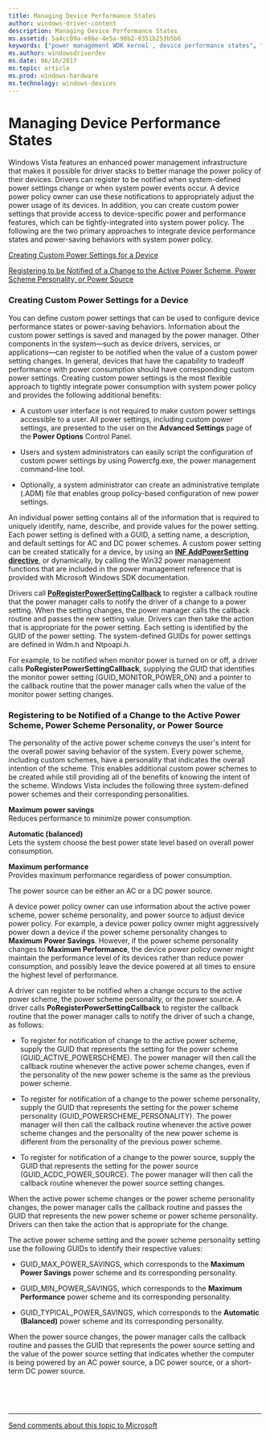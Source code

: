 ```yaml
---
title: Managing Device Performance States
author: windows-driver-content
description: Managing Device Performance States
ms.assetid: 5a4cc09a-e86e-4e5a-98b2-0351b253b5b6
keywords: ["power management WDK kernel , device performance states", "device performance states WDK power management", "performance states WDK power management", "custom power settings WDK power management"]
ms.author: windowsdriverdev
ms.date: 06/16/2017
ms.topic: article
ms.prod: windows-hardware
ms.technology: windows-devices
---
```


# Managing Device Performance States


Windows Vista features an enhanced power management infrastructure that makes it possible for driver stacks to better manage the power policy of their devices. Drivers can register to be notified when system-defined power settings change or when system power events occur. A device power policy owner can use these notifications to appropriately adjust the power usage of its devices. In addition, you can create custom power settings that provide access to device-specific power and performance features, which can be tightly-integrated into system power policy. The following are the two primary approaches to integrate device performance states and power-saving behaviors with system power policy.

[Creating Custom Power Settings for a Device](#creating-custom-power-settings-for-a-device)

[Registering to be Notified of a Change to the Active Power Scheme, Power Scheme Personality, or Power Source](#registering-to-be-notified-of-a-change-to-the-active-power-scheme)

### <a href="" id="creating-custom-power-settings-for-a-device"></a> Creating Custom Power Settings for a Device

You can define custom power settings that can be used to configure device performance states or power-saving behaviors. Information about the custom power settings is saved and managed by the power manager. Other components in the system—such as device drivers, services, or applications—can register to be notified when the value of a custom power setting changes. In general, devices that have the capability to tradeoff performance with power consumption should have corresponding custom power settings. Creating custom power settings is the most flexible approach to tightly integrate power consumption with system power policy and provides the following additional benefits:

-   A custom user interface is not required to make custom power settings accessible to a user. All power settings, including custom power settings, are presented to the user on the **Advanced Settings** page of the **Power Options** Control Panel.

-   Users and system administrators can easily script the configuration of custom power settings by using Powercfg.exe, the power management command-line tool.

-   Optionally, a system administrator can create an administrative template (.ADM) file that enables group policy-based configuration of new power settings.

An individual power setting contains all of the information that is required to uniquely identify, name, describe, and provide values for the power setting. Each power setting is defined with a GUID, a setting name, a description, and default settings for AC and DC power schemes. A custom power setting can be created statically for a device, by using an [**INF AddPowerSetting directive**](https://msdn.microsoft.com/library/windows/hardware/ff546313), or dynamically, by calling the Win32 power management functions that are included in the power management reference that is provided with Microsoft Windows SDK documentation.

Drivers call [**PoRegisterPowerSettingCallback**](https://msdn.microsoft.com/library/windows/hardware/ff559727) to register a callback routine that the power manager calls to notify the driver of a change to a power setting. When the setting changes, the power manager calls the callback routine and passes the new setting value. Drivers can then take the action that is appropriate for the power setting. Each setting is identified by the GUID of the power setting. The system-defined GUIDs for power settings are defined in Wdm.h and Ntpoapi.h.

For example, to be notified when monitor power is turned on or off, a driver calls **PoRegisterPowerSettingCallback**, supplying the GUID that identifies the monitor power setting (GUID\_MONITOR\_POWER\_ON) and a pointer to the callback routine that the power manager calls when the value of the monitor power setting changes.

### <a href="" id="registering-to-be-notified-of-a-change-to-the-active-power-scheme"></a>Registering to be Notified of a Change to the Active Power Scheme, Power Scheme Personality, or Power Source

The personality of the active power scheme conveys the user's intent for the overall power saving behavior of the system. Every power scheme, including custom schemes, have a personality that indicates the overall intention of the scheme. This enables additional custom power schemes to be created while still providing all of the benefits of knowing the intent of the scheme. Windows Vista includes the following three system-defined power schemes and their corresponding personalities.

<a href="" id="maximum-power-savings"></a>**Maximum power savings**  
Reduces performance to minimize power consumption.

<a href="" id="automatic--balanced-"></a>**Automatic (balanced)**  
Lets the system choose the best power state level based on overall power consumption.

<a href="" id="maximum-performance-------"></a>**Maximum performance**   
Provides maximum performance regardless of power consumption.

The power source can be either an AC or a DC power source.

A device power policy owner can use information about the active power scheme, power scheme personality, and power source to adjust device power policy. For example, a device power policy owner might aggressively power down a device if the power scheme personality changes to **Maximum Power Savings**. However, if the power scheme personality changes to **Maximum Performance**, the device power policy owner might maintain the performance level of its devices rather than reduce power consumption, and possibly leave the device powered at all times to ensure the highest level of performance.

A driver can register to be notified when a change occurs to the active power scheme, the power scheme personality, or the power source. A driver calls **PoRegisterPowerSettingCallback** to register the callback routine that the power manager calls to notify the driver of such a change, as follows:

-   To register for notification of change to the active power scheme, supply the GUID that represents the setting for the power scheme (GUID\_ACTIVE\_POWERSCHEME). The power manager will then call the callback routine whenever the active power scheme changes, even if the personality of the new power scheme is the same as the previous power scheme.

-   To register for notification of a change to the power scheme personality, supply the GUID that represents the setting for the power scheme personality (GUID\_POWERSCHEME\_PERSONALITY). The power manager will then call the callback routine whenever the active power scheme changes and the personality of the new power scheme is different from the personality of the previous power scheme.

-   To register for notification of a change to the power source, supply the GUID that represents the setting for the power source (GUID\_ACDC\_POWER\_SOURCE). The power manager will then call the callback routine whenever the power source setting changes.

When the active power scheme changes or the power scheme personality changes, the power manager calls the callback routine and passes the GUID that represents the new power scheme or power scheme personality. Drivers can then take the action that is appropriate for the change.

The active power scheme setting and the power scheme personality setting use the following GUIDs to identify their respective values:

-   GUID\_MAX\_POWER\_SAVINGS, which corresponds to the **Maximum Power Savings** power scheme and its corresponding personality.

-   GUID\_MIN\_POWER\_SAVINGS, which corresponds to the **Maximum Performance** power scheme and its corresponding personality.

-   GUID\_TYPICAL\_POWER\_SAVINGS, which corresponds to the **Automatic (Balanced)** power scheme and its corresponding personality.

When the power source changes, the power manager calls the callback routine and passes the GUID that represents the power source setting and the value of the power source setting that indicates whether the computer is being powered by an AC power source, a DC power source, or a short-term DC power source.

 

 


--------------------
[Send comments about this topic to Microsoft](mailto:wsddocfb@microsoft.com?subject=Documentation%20feedback%20%5Bkernel\kernel%5D:%20Managing%20Device%20Performance%20States%20%20RELEASE:%20%286/14/2017%29&body=%0A%0APRIVACY%20STATEMENT%0A%0AWe%20use%20your%20feedback%20to%20improve%20the%20documentation.%20We%20don't%20use%20your%20email%20address%20for%20any%20other%20purpose,%20and%20we'll%20remove%20your%20email%20address%20from%20our%20system%20after%20the%20issue%20that%20you're%20reporting%20is%20fixed.%20While%20we're%20working%20to%20fix%20this%20issue,%20we%20might%20send%20you%20an%20email%20message%20to%20ask%20for%20more%20info.%20Later,%20we%20might%20also%20send%20you%20an%20email%20message%20to%20let%20you%20know%20that%20we've%20addressed%20your%20feedback.%0A%0AFor%20more%20info%20about%20Microsoft's%20privacy%20policy,%20see%20http://privacy.microsoft.com/default.aspx. "Send comments about this topic to Microsoft")



